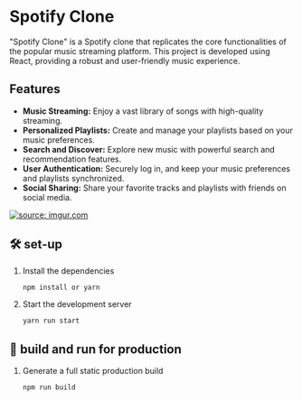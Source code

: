 # Spotify Clone

"Spotify Clone" is a Spotify clone that replicates the core functionalities of the popular music streaming platform. This project is developed using React, providing a robust and user-friendly music experience.

## Features

- **Music Streaming:** Enjoy a vast library of songs with high-quality streaming.
- **Personalized Playlists:** Create and manage your playlists based on your music preferences.
- **Search and Discover:** Explore new music with powerful search and recommendation features.
- **User Authentication:** Securely log in, and keep your music preferences and playlists synchronized.
- **Social Sharing:** Share your favorite tracks and playlists with friends on social media.

<a href="https://imgur.com/7LtQtAa"><img src="https://i.imgur.com/7LtQtAa.png" title="source: imgur.com" /></a>

## 🛠 set-up

1. Install the dependencies

   ```sh
   npm install or yarn
   ```

2. Start the development server

   ```sh
   yarn run start
   ```

## 🚀 build and run for production

1. Generate a full static production build

   ```sh
   npm run build
   ```